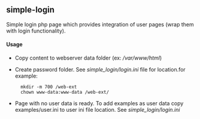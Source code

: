 ## simple-login
Simple login php page which provides integration of user pages (wrap them with login functionality).
#### Usage

- Copy content to webserver data folder (ex: */var/www/html*)
- Create password folder. See  *simple_login/login.ini* file for location.for example:

        mkdir -m 700 /web-ext
        chown www-data:www-data /web-ext/

- Page with no user data is ready. To add examples as user data copy examples/user.ini to user ini file location. See  *simple_login/login.ini*